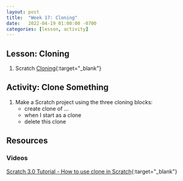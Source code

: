 ```yaml
---
layout: post
title:  "Week 17: Cloning"
date:   2022-04-19 01:00:00 -0700
categories: [lesson, activity]
---
```


## Lesson: Cloning

1. Scratch [Cloning](https://en.scratch-wiki.info/wiki/Cloning){:target="_blank"}

## Activity: Clone Something

1. Make a Scratch project using the three cloning blocks:
    * create clone of ...
    * when I start as a clone
    * delete this clone

## Resources

### Videos

[Scratch 3.0 Tutorial - How to use clone in Scratch](https://www.youtube.com/watch?v=BFtnEqHIJ8o){:target="_blank"}